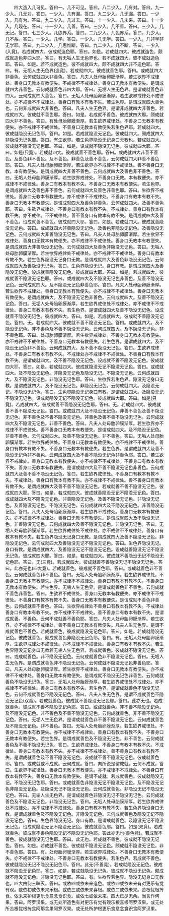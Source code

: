 <!-- { "loadSidebar": true } -->
　　四大造入几可见。答曰一。几不可见。答曰。八二少入。几有对。答曰。九一少入。几无对。答曰。一少入。几有漏。答曰。九二少入。几无漏。答曰。一少入。几有为。答曰。九二少入。几过去。答曰。十一少入。几未来。答曰。十一少入。几现在。答曰。十一少入。几善。答曰。三少入。几不善。答曰。三少入。几无记。答曰。七三少入。几欲界系。答曰。二九少入。几色界系。答曰。九少入。几不系。答曰。一少入。几学。答曰。一少入。几无学。答曰。一少入。几非学非无学耶。答曰。九二少入。几思惟断。答曰。九二少入。几不断。答曰。一少入(入竟)。若成就四大。彼成就造色耶。答曰。如是。若成就四大。彼成就造色。颇成就造色非四大耶。答曰。有无垢人生无色界也。若不成就四大。彼不成就造色耶。答曰。如是。若不成就造色。彼不成就四大。颇不成就四大非不造色耶。答曰。有。无垢人生无色界(造竟)。若成就四大。彼成就善色耶。答曰。或成就四大非善色。云何成就四大非善色。答曰。凡夫人处母胎卵膜渐厚。若生欲界不戒律处。善身口无教本有教便失。不戒律不不戒律处。善身口无教本有教便失。是谓成就四大非善色。云何成就善色非四大耶。答曰。无垢人生无色界。是谓成就善色非四大。云何成就四大善色。答曰。无垢人处母胎卵膜渐厚。若生欲界戒律处不戒律处。亦不戒律不不戒律处。善身口有教本有教不失。若生色界。是谓成就四大善色也。云何非成就四大非善色。答曰。凡夫人生无色界。是谓非成就四大非善色。若成就四大。彼成就不善色耶。答曰。如是。若成就不善色。彼成就四大耶。颇成就四大非不善色。答曰。有处母胎卵膜渐厚。若生欲界戒律处。不善身口无教本有教便失。亦不戒律不不戒律处。不善身口无教本有教便失若生色界耶。若成就四大。彼成就隐没无记色耶。答曰。如是。若成就隐没无记色。彼成就四大。颇成就四大非隐没无记色耶。答曰。有生欲界。若生色界隐没无记身口无教也。若成就四大。彼成就不隐没无记色耶。答曰。如是。设成就不隐没无记色。彼成就四大耶。答曰。如是(只竟)。若成就四大。彼成就善不善色耶。答曰。或成就四大非善不善色。及善色非不善色。及不善色。非善色及善不善色。云何成就四大非善不善色耶。答曰。凡夫人处母胎卵膜渐厚。若生欲界亦不戒律不不戒律处。善不善身口无教。本有教便失。是谓成就四大非善不善色。云何成就四大及善色非不善色。答曰。无垢人处母胎卵膜渐厚。若生欲界戒律处。不善身口无教。本有教便失。亦不戒律不不戒律处。善身口有教本有教不失。不善身口无教本有教便失。若生色界。是谓成就四大及善色非不善色。云何成就四大及善色非善色耶。答曰。生欲界不戒律处。善身口无教本有教便失。亦不戒律不不戒律处。不善身口有教本有教不失。善身口无教本有教便失。是谓成就四大及善色非善色。云何成就四大。及善不善色耶。答曰。生欲界戒律处。不善身口有教本有教不失。不戒律处。善身口有教本有教不失。亦不戒律。不不戒律处。善不善身口有教本有教不失。是谓成就四大及善不善色。设成就善不善色。彼成就四大耶。答曰。如是。若成就四大。彼成就善隐没无记色。答曰。或成就四大非善隐没无记色。及善色非隐没无记色。及善隐没无记色。云何成就四大非善隐没无记色。答曰。凡夫人处母胎卵膜渐厚。若生欲界不戒律处。善身口无教本有教便失。亦不戒律不不戒律处。善身口无教本有教便失。是谓成就四大非善隐没无记色。云何成就四大及善色非隐没无记色。答曰。无垢人处母胎卵膜渐厚。若生欲界戒律处不戒律处。亦不戒律不不戒律处。善身口有教本有教不失。若生色界隐没无记身口无教。是谓成就四大及善色非隐没无记色。云何成就四大及善隐没无记色。答曰。生色界隐没无记。身口有教。是谓成就四大及善隐没无记色。设成就善隐没无记色。彼成就四大耶。答曰。如是。若成就四大。彼成就善不隐没无记色耶。答曰。或成就四大及不隐没无记色非善色。及善不隐没无记色。云何成就四大。及不隐没无记色非善色耶。答曰。凡夫人处母胎卵膜渐厚。若生欲界不戒律处。善身口无教本有教便失。亦不戒律不不戒律处。善身口无教本有教便失。是谓成就四大。及不隐没无记色非善色。云何成就四大。及善不隐没无记色。答曰。无垢人处母胎卵膜渐厚。若生欲界戒律处不戒律处。亦不戒律不不戒律处。善身口有教本有教不失。若生色界。是谓成就四大及善不隐没无记色。设成就善不隐没无记色。彼成就四大。答曰。如是。若成就四大。彼成就不善隐没无记色。答曰。无。若成就四大。彼成就不善不隐没无记色。答曰。或成就四大。及不隐没无记色。非不善色及不善不隐没无记色。云何成就四大。及不隐没无记色。非不善色耶。答曰。处母胎卵膜渐厚。若生欲界戒律处。不善身口无教本有教便失。亦不戒律不不戒律处。不善身口无教本有教便失。若生色界。是谓成就四大。及不隐没无记色非不善色。云何成就四大。及不善不隐没无记色。答曰。生欲界戒律处。不善身口有教本有教不失。不戒律处亦不戒律不不戒律处。不善身口有教本有教不失。是谓成就四大。及不善不隐没无记色。设成就不善不隐没无记色。彼成就四大耶。答曰。如是。若成就四大。彼成就隐没无记不隐没无记色。答曰。或成就四大。及不隐没无记色。非隐没无记色及隐没无记。不隐没无记色。云何成就四大。及不隐没无记色。非隐没无记色耶。答曰。生欲界若生色界。隐没无记身口无教。是谓成就四大。及不隐没无记色。非隐没无记色。云何成就四大。及隐没无记。不隐没无记色。答曰。生色界隐没无记身口有教。是谓成就四大。及隐没无记不隐没无记色。设成就隐没无记不隐没无记色。彼成就四大耶。答曰。如是(只竟)。若成就四大。彼成就善不善隐没无记色耶。答曰。无。若成就四大。彼成就善不善不隐没无记色。答曰。或成就四大及不隐没无记色。非善不善色及善不隐没无记色。非不善色及不善不隐没无记色。非善色及善不善不隐没无记色。云何成就四大及不隐没无记色。非善不善色。答曰。凡夫人处母胎卵膜渐厚。若生欲界亦不戒律不不戒律处。善不善身口无教本有教便失。是谓成就四大。及不隐没无记色。非善不善色。云何成就四大。及善不隐没无记色。非不善色。答曰。无垢人处母胎卵膜渐厚。若生欲界戒律处。不善身口无教本有教便失。亦不戒律不不戒律处。善身口有教本有教不失。不善身口无教本有教便失。若生色界。是谓成就四大及善不隐没无记色非不善色。云何成就四大及不善不隐没无记色非善色耶。答曰。若生欲界不戒律处。善身口无教本有教便失。亦不戒律不不戒律处。不善身口有教本有教不失。善身口无教本有教便失。是谓成就四大及不善不隐没无记色非善色。云何成就四大及善不善不隐没无记色。答曰。若生欲界戒律处。不善身口有教本有教不失。不戒律处。善身口有教本有教不失。亦不戒律不不戒律处。善不善身口有教本有教不失。是谓成就四大及善不善不隐没无记色。若成就善不善不隐没无记色。彼成就四大耶。答曰。如是。若成就四大。彼成就善隐没无记不隐没无记色。答曰。或成就四大及不隐没无记色。非善隐没无记色。及善不隐没无记色。非隐没无记色。及善隐没无记色。不隐没无记色。云何成就四大及不隐没无记色。非善隐没无记色。答曰。凡夫人处母胎卵膜渐厚。若生欲界不戒律处。善身口无教本有教便失。亦不戒律不不戒律处。善身口无教本有教便失。是谓成就四大及不隐没无记色。非善隐没无记色。云何成就四大及善不隐没无记色。非隐没无记色。答曰。无垢人处母胎卵膜渐厚。若生欲界戒律处不戒律处。亦不戒律不不戒律处。善身口有教本有教不失。若生色界隐没无记身口无教。是谓成就四大及善不隐没无记色。非隐没无记色。云何成就四大及善隐没无记不隐没无记色。答曰。生色界隐没无记。身口有教。是谓成就四大。及善隐没无记不隐没无记色。设成就善隐没无记不隐没无记色。彼成就四大耶。答曰。如是。若成就四大。彼成就不善隐没无记不隐没无记色耶。答曰。无(三竟)。若成就四大。彼成就善不善隐没无记不隐没无记色。答曰。此亦无也(四大竟)。若成就善色。彼成就不善色耶。答曰。或成就善色非不善色。云何成就善色非不善色。答曰。无垢人处母胎卵膜渐厚。若生欲界戒律处。不善身口无教本有教便失。亦不戒律不不戒律处。善身口有教本有教不失。不善身口无教本有教便失。若生色界。无垢人生无色界。是谓成就善色非不善色。云何成就不善色非善色。答曰。生欲界不戒律处。善身口无教本有教便失。亦不戒律不不戒律处。不善身口有教本有教不失。善身口无教本有教便失。是谓成就不善色非善色。云何成就善不善色。答曰。生欲界戒律处不善身口有教本有教不失。不戒律处善身口有教本有教不失。亦不戒律不不戒律处。善不善身口有教本有教不失。是谓成就善。不善色。云何不成就善不善色耶。答曰。凡夫人处母胎卵膜渐厚。若生欲界。亦不戒律不不戒律处。善不善身口无教本有教便失。凡夫人生无色界。是谓不成就善色不善色。若成就善色。彼成就隐没无记色耶。答曰。如是。若成就隐没无记色。彼成就善色。颇成就善色非隐没无记色耶。答曰。有。无垢人处母胎卵膜渐厚。生欲界戒律处不戒律处。亦不戒律不不戒律处。善身口有教本有教不失。若生色界隐没无记身口无教若无垢人生无色界。若成就善色。彼成就不隐没无记色。答曰。或成就善色。非不隐没无记色。云何成就善色非不隐没无记色。答曰。无垢人生无色界。是谓成就善色非不隐没无记色。云何成就不隐没无记色非善色耶。答曰。凡夫人处母胎卵膜渐厚。若生欲界不戒律处。善身口无教本有教便失。亦不戒律不不戒律处。善身口无教本有教便失。是谓成就不隐没无记色非善色。云何成就善色不隐没无记色。答曰。无垢人处母胎膜渐厚。若生欲界戒律处不戒律处。亦不戒律不不戒律处。善身口有教本有教不失。若生色界。是谓成就善色不隐没无记色。云何不成就善色不隐没无记色。答曰。凡夫人生无色界。是谓不成就善色不隐没无记色(双竟)。若成就善色。彼成就不善隐没无记色耶。答曰。此亦无也。若成就善色。彼成就不善不隐没无记色耶。答曰。或成就善色。非不善不隐没无记色。及不隐没无记色。非不善色及不善不隐没无记色。云何成就善色。非不善不隐没无记色。答曰。无垢人生无色界。是谓成就善色非不善不隐没无记色。云何成就善色及不隐没无记色。非不善色。答曰。无垢人处母胎卵膜渐厚。若生欲界戒律处。不善身口无教本有教便失。亦不戒律不不戒律处。善身口有教本有教不失。不善身口无教本有教便失。若生色界。是谓成就善色及不隐没无记色。非不善色。云何成就善色及不善不隐没无记色。答曰。生欲界戒律处。不善身口有教本有教不失。不戒律处。善身口有教本有教不失。亦不戒律不不戒律处。善不善身口有教本有教不失。是谓成就善色及不善不隐没无记色。设成就不善不隐没无记色。彼成就善色耶。答曰。或成就或不成就。云何成就。答曰。向所说是谓成就。云何不成就。答曰。生欲界不戒律处。善身口无教本有教便失。亦不戒律不不戒律处。不善身口有教本有教不失。善身口无教本有教便失。是谓不成就。若成就善色。彼成就隐没无记。不隐没无记色耶。答曰。或成就善色非隐没无记不隐没无记色。及不隐没无记色非隐没无记色。及隐没无记不隐没无记色。云何成就善色。非隐没无记不隐没无记色。答曰。无垢人生无色界。是谓成就善色非隐没无记不隐没无记色。云何成就善色及不隐没无记色。非隐没无记色。答曰。无垢人处母胎膜渐厚。若生欲界戒律处不戒律处。亦不戒律不不戒律处。善身口有教本有教不失。若生色界隐没身口无教。是谓成就善色及不隐没无记色。非隐没无记色。云何成就善色及隐没无记不隐没无记色。答曰。生色界隐没无记。身口有教。是谓成就善色。及隐没无记不隐没无记色。设成就隐没无记不隐没无记色。彼成就善色耶。答曰。如是(双竟)。若成就善色。彼成就不善色隐没无记不隐没无记色耶。答此亦无也(善色竟)。若成就不善色。彼成就隐没无记色耶。答曰。此无也。若成就不善色。彼成就不隐没无记色。答曰。如是。若成就不善色。彼成就不隐没无记色。颇成就不隐没无记色。非不善色耶。答曰。有。处母胎卵膜渐厚。若生欲界戒律处。不善身口无教本有教便失。亦不戒律不不戒律处。不善身口无教本有教便失。若生色界。若成就不善色。彼成就隐没无记不隐没无记色耶。答曰。此无(不善竟)。若成就隐没无记色。彼成就不隐没无记色耶。答曰。如是。若成就隐没无记色。彼成就不隐没无记色。颇成就不隐没无记色。非隐没无记色耶。答曰。有。生欲界若色界。隐没无记身口无教也。四大由何三昧灭。答曰。或依四或依未来造色。或依四或依未来有对更乐有觉有观。或依初或依未来乐根。或依三或依未来喜根。或依二或依未来。苦根忧根抟食。依未来护根更乐食意念食识食。或依七或依未来。四大已尽无余。当言作何果。答曰。阿罗汉果。或无处所造色有对更乐有觉有观乐根喜根阿罗汉果。或无处所苦根忧根抟食阿那含果阿罗汉果。或无处所护根更乐食意念食识食阿罗汉果。
